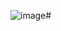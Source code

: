 ![image](https://github.com/mradhakrish8/Java_Full_Stack/assets/147973388/ed37b9fc-7b98-4128-9495-2d35413317c4)# 


